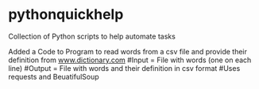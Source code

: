 # pythonquickhelp
Collection of Python scripts to help automate tasks

Added a Code to Program to read words from a csv file and provide their definition from www.dictionary.com
#Input = File with words (one on each line)
#Output = File with words and their definition in csv format
#Uses requests and BeuatifulSoup


